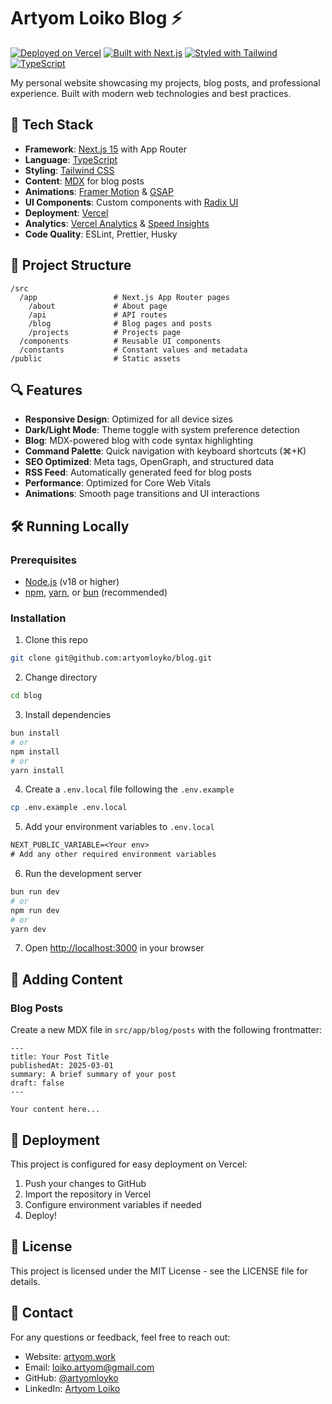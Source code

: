 # Artyom Loiko Blog ⚡️

[![Deployed on Vercel](https://img.shields.io/badge/Deployed%20on-Vercel-black?style=flat&logo=vercel)](https://artyom.work)
[![Built with Next.js](https://img.shields.io/badge/Built%20with-Next.js-black?style=flat&logo=next.js)](https://nextjs.org)
[![Styled with Tailwind](https://img.shields.io/badge/Styled%20with-Tailwind-38B2AC?style=flat&logo=tailwind-css)](https://tailwindcss.com)
[![TypeScript](https://img.shields.io/badge/TypeScript-007ACC?style=flat&logo=typescript&logoColor=white)](https://www.typescriptlang.org/)

My personal website showcasing my projects, blog posts, and professional experience. Built with modern web technologies and best practices.

## 🚀 Tech Stack

- **Framework**: [Next.js 15](https://nextjs.org/) with App Router
- **Language**: [TypeScript](https://www.typescriptlang.org/)
- **Styling**: [Tailwind CSS](https://tailwindcss.com/)
- **Content**: [MDX](https://mdxjs.com/) for blog posts
- **Animations**: [Framer Motion](https://www.framer.com/motion/) & [GSAP](https://greensock.com/gsap/)
- **UI Components**: Custom components with [Radix UI](https://www.radix-ui.com/)
- **Deployment**: [Vercel](https://vercel.com)
- **Analytics**: [Vercel Analytics](https://vercel.com/analytics) & [Speed Insights](https://vercel.com/docs/speed-insights)
- **Code Quality**: ESLint, Prettier, Husky

## 📂 Project Structure

```
/src
  /app                 # Next.js App Router pages
    /about             # About page
    /api               # API routes
    /blog              # Blog pages and posts
    /projects          # Projects page
  /components          # Reusable UI components
  /constants           # Constant values and metadata
/public                # Static assets
```

## 🔍 Features

- **Responsive Design**: Optimized for all device sizes
- **Dark/Light Mode**: Theme toggle with system preference detection
- **Blog**: MDX-powered blog with code syntax highlighting
- **Command Palette**: Quick navigation with keyboard shortcuts (⌘+K)
- **SEO Optimized**: Meta tags, OpenGraph, and structured data
- **RSS Feed**: Automatically generated feed for blog posts
- **Performance**: Optimized for Core Web Vitals
- **Animations**: Smooth page transitions and UI interactions

## 🛠️ Running Locally

### Prerequisites

- [Node.js](https://nodejs.org/) (v18 or higher)
- [npm](https://www.npmjs.com/), [yarn](https://yarnpkg.com/), or [bun](https://bun.sh/) (recommended)

### Installation

1. Clone this repo

```bash
git clone git@github.com:artyomloyko/blog.git
```

2. Change directory

```bash
cd blog
```

3. Install dependencies

```bash
bun install
# or
npm install
# or
yarn install
```

4. Create a `.env.local` file following the `.env.example`

```bash
cp .env.example .env.local
```

5. Add your environment variables to `.env.local`

```txt
NEXT_PUBLIC_VARIABLE=<Your env>
# Add any other required environment variables
```

6. Run the development server

```bash
bun run dev
# or
npm run dev
# or
yarn dev
```

7. Open [http://localhost:3000](http://localhost:3000) in your browser

## 📝 Adding Content

### Blog Posts

Create a new MDX file in `src/app/blog/posts` with the following frontmatter:

```mdx
---
title: Your Post Title
publishedAt: 2025-03-01
summary: A brief summary of your post
draft: false
---

Your content here...
```

## 🚢 Deployment

This project is configured for easy deployment on Vercel:

1. Push your changes to GitHub
2. Import the repository in Vercel
3. Configure environment variables if needed
4. Deploy!

## 📄 License

This project is licensed under the MIT License - see the LICENSE file for details.

## 📧 Contact

For any questions or feedback, feel free to reach out:

- Website: [artyom.work](https://artyom.work)
- Email: [loiko.artyom@gmail.com](mailto:loiko.artyom@gmail.com)
- GitHub: [@artyomloyko](https://github.com/artyomloyko)
- LinkedIn: [Artyom Loiko](https://www.linkedin.com/in/loiko-artyom)
